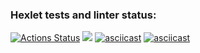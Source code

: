### Hexlet tests and linter status:
[![Actions Status](https://github.com/JoeCapHuang/python-project-49/actions/workflows/hexlet-check.yml/badge.svg)](https://github.com/JoeCapHuang/python-project-49/actions)
<a href="https://codeclimate.com/github/JoeCapHuang/python-project-49/maintainability"><img src="https://api.codeclimate.com/v1/badges/a0c6b2cb0ea0b5d1fecd/maintainability" /></a>
[![asciicast](https://asciinema.org/a/3qi0RxCTbpsxR2TREET320IPl.svg)](https://asciinema.org/a/3qi0RxCTbpsxR2TREET320IPl)
[![asciicast](https://asciinema.org/a/rdoMXj3n4amBDoKwdijbOqUfZ.svg)](https://asciinema.org/a/rdoMXj3n4amBDoKwdijbOqUfZ)

